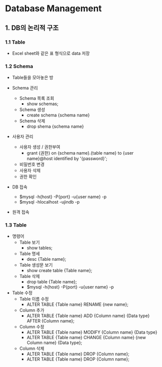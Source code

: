 # Database Management

## 1. DB의 논리적 구조

### 1.1 Table

- Excel sheet와 같은 표 형식으로 data 저장

### 1.2 Schema

- Table들을 모아놓은 방
- Schema 관리

  - Schema 목록 조회
    - show schemas;
  - Schema 생성
    - create schema {schema name}
  - Schema 삭제
    - drop shema {schema name}

- 사용자 관리
  - 사용자 생성 / 권한부여
    - grant {권한} on {schema name}.{table name} to {user name}@host identified by '{password}';
  - 비밀번호 변경
  - 사용자 삭제
  - 권한 확인
- DB 접속
  - $mysql -h{host} -P{port} -u{user name} -p
  - $mysql -hlocalhost -ujindb -p
- 원격 접속

### 1.3 Table

- 명령어
  - Table 보기
    - show tables;
  - Table 명세
    - desc {Table name};
  - Table 생성문 보기
    - show create table {Table name};
  - Table 삭제
    - drop table {Table name};
    - $mysql -h{host} -P{port} -u{user name} -p
- Table 수정
    - Table 이름 수정
        - ALTER TABLE {Table name} RENAME {new name};
    - Column 추가
        - ALTER TABLE {Table name} ADD {Column name} {Data type} AFTER {Column name};
    - Column 수정
        - ALTER TABLE {Table name} MODIFY {Column name} {Data type}
        - ALTER TABLE {Table name} CHANGE {Column name} {new Column name} {Data type};
    - Column 삭제
        - ALTER TABLE {Table name} DROP {Column name};
        - ALTER TABLE {Table name} DROP {Column name};
